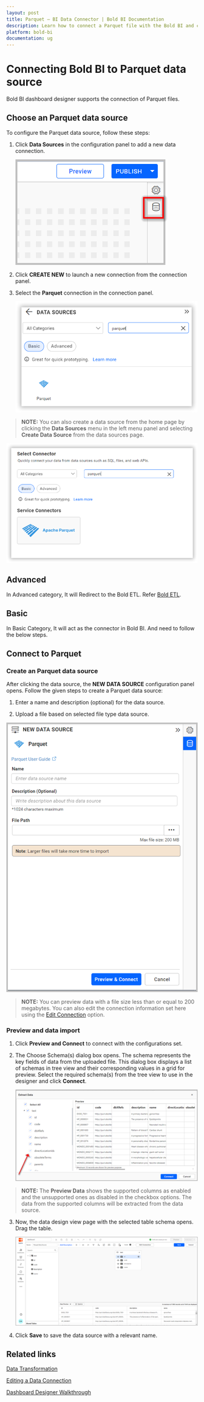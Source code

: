 ```yaml
---
layout: post
title: Parquet – BI Data Connector | Bold BI Documentation
description: Learn how to connect a Parquet file with the Bold BI and create a data source for dashboard preparation.
platform: bold-bi
documentation: ug
---
```

 
# Connecting Bold BI to Parquet data source
Bold BI dashboard designer supports the connection of Parquet files.

## Choose an Parquet data source
To configure the Parquet data source, follow these steps:

1. Click **Data Sources** in the configuration panel to add a new data connection.

   ![Data source icon](/static/assets/working-with-datasource/data-connectors/images/Parquet/parquet_datasource_icon.png)

2. Click **CREATE NEW** to launch a new connection from the connection panel.

3. Select the **Parquet** connection in the connection panel.

   ![Choose data source](/static/assets/working-with-datasource/data-connectors/images/Parquet/parquet_icon_designmode.png)

> **NOTE:**  You can also create a data source from the home page by clicking the **Data Sources** menu in the left menu panel and selecting **Create Data Source** from the data sources page.

   ![Choose data source from server](/static/assets/working-with-datasource/data-connectors/images/Parquet/parquet_server_side_icon.png)

## Advanced
In Advanced category, It will Redirect to the Bold ETL. Refer [Bold ETL](/managing-resources/manage-data-sources/#advanced-category).

## Basic
In Basic Category, It will act as the connector in Bold BI. And need to follow the below steps.

## Connect to Parquet
### Create an Parquet data source
After clicking the data source, the **NEW DATA SOURCE** configuration panel opens. Follow the given steps to create a Parquet data source: 

1.	Enter a name and description (optional) for the data source.

2.	Upload a file based on selected file type data source.

   ![Parquet Connection](/static/assets/working-with-datasource/data-connectors/images/Parquet/parquet_new_connection_page.png)

> **NOTE:**  You can preview data with a file size less than or equal to 200 megabytes. You can also edit the connection information set here using the [Edit Connection](/working-with-data-sources/editing-a-data-connection/) option.

### Preview and data import
1. Click **Preview and Connect** to connect with the configurations set.

2. The Choose Schema(s) dialog box opens. The schema represents the key fields of data from the uploaded file. This dialog box displays a list of schemas in tree view and their corresponding values in a grid for preview. Select the required schema(s) from the tree view to use in the designer and click **Connect**.

   ![Preview](/static/assets/working-with-datasource/data-connectors/images/Parquet/parquet_preview_table.png)

 > **NOTE:** The **Preview Data** shows the supported columns as enabled and the unsupported ones as disabled in the checkbox options. The data from the supported columns will be extracted from the data source.

3. Now, the data design view page with the selected table schema opens. Drag the table.

   ![Query Editor](/static/assets/working-with-datasource/data-connectors/images/Parquet/parquet_queryds_page.png)

4. Click **Save** to save the data source with a relevant name.

## Related links
[Data Transformation](/working-with-data-sources/data-modeling/joining-table/)

[Editing a Data Connection](/working-with-data-sources/editing-a-data-connection/)   

[Dashboard Designer Walkthrough](/getting-started/creating-dashboard/)